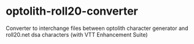 # optolith-roll20-converter
Converter to interchange files between optolith character generator and roll20.net dsa characters (with VTT Enhancement Suite)
